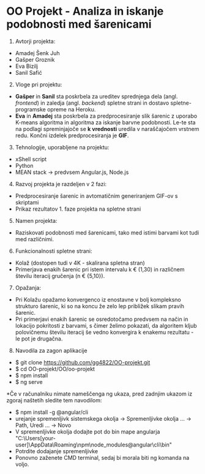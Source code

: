 # OO Projekt - Analiza in iskanje podobnosti med šarenicami

1. Avtorji projekta:
- Amadej Šenk Juh 
- Gašper Groznik
- Eva Bizilj
- Sanil Safić

2. Vloge pri projektu:
- **Gašper** in **Sanil** sta poskrbela za ureditev sprednjega dela (angl. *frontend*) in zaledja (angl. *backend*) spletne strani in dostavo spletne-programske opreme na Heroku.
- **Eva** in **Amadej** sta poskrbela za predprocesiranje slik šarenic z uporabo K-means algoritma in algoritma za iskanje barvne podobnosti. Le-te sta na podlagi spreminjajoče se **k vrednosti**  uredila v naraščajočem vrstnem redu. Končni izdelek predprocesiranja je **GIF**.

3. Tehnologije, uporabljene na projektu:
- xShell script
- Python 
- MEAN stack -> predvsem Angular.js, Node.js

4. Razvoj projekta je razdeljen v 2 fazi:
- Predprocesiranje šarenic in avtomatičnim generiranjem GIF-ov s skriptami
- Prikaz rezultatov 1. faze projekta na spletne strani 

5. Namen projekta:
- Raziskovati podobnosti med šarenicami, tako med istimi barvami kot tudi med različnimi.

6. Funkcionalnosti spletne strani:
- Kolaž (dostopen tudi v 4K - skalirana spletna stran)
- Primerjava enakih šarenic pri istem intervalu k € (1,30) in različnem številu iteracij gručenja (n € {5,10}).

7. Opažanja:

- Pri Kolažu opažamo konvergenco iz enostavne v bolj kompleksno strukturo šarenic, ki so na koncu že zelo lep približek slikam pravih šarenic.
- Pri primerjavi enakih šarenic se osredotočamo predvsem na način in lokacijo pokritosti z barvami, s čimer želimo pokazati, da algoritem kljub polovičnemu številu iteracij še vedno konvergira k enakemu rezultatu - le pot je drugačna.

8. Navodila za zagon aplikacije

- $ git clone https://github.com/gg4822/OO-projekt.git
- $ cd OO-projekt/OO/oo-projekt
- $ npm install
- $ ng serve

*Če v računalniku nimate nameščenga ng ukaza, pred zadnjim ukazom iz zgoraj naštetih sledite tem navodilom:
- $ npm install -g @angular/cli
- urejanje spremenljivk sistemskega okolja -> Spremenljivke okolja ... -> Path, Uredi ... -> Novo
- V spremenljivke okolja dodajte pot do bin mape angularja "C:\Users\[your-user]\AppData\Roaming\npm\node_modules\@angular\cli\bin"
- Potrdite dodajanje spremenljivke
- Ponovno zaženete CMD terminal, sedaj bi morala biti ng komanda na voljo.
